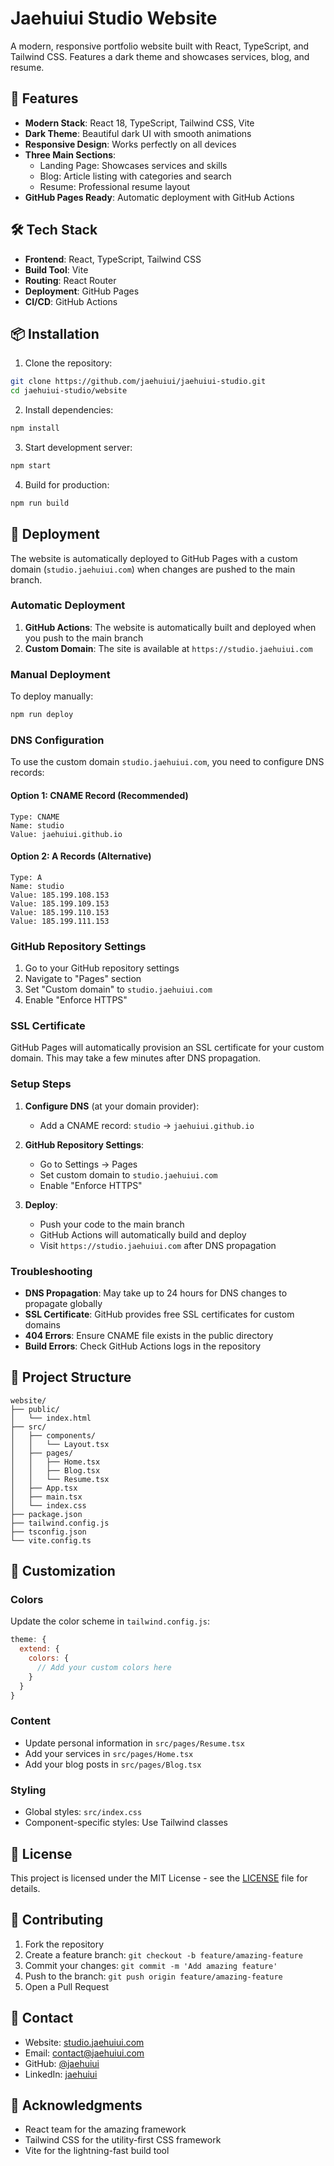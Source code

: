 # Jaehuiui Studio Website

A modern, responsive portfolio website built with React, TypeScript, and Tailwind CSS. Features a dark theme and showcases services, blog, and resume.

## 🚀 Features

- **Modern Stack**: React 18, TypeScript, Tailwind CSS, Vite
- **Dark Theme**: Beautiful dark UI with smooth animations
- **Responsive Design**: Works perfectly on all devices
- **Three Main Sections**:
  - Landing Page: Showcases services and skills
  - Blog: Article listing with categories and search
  - Resume: Professional resume layout
- **GitHub Pages Ready**: Automatic deployment with GitHub Actions

## 🛠️ Tech Stack

- **Frontend**: React, TypeScript, Tailwind CSS
- **Build Tool**: Vite
- **Routing**: React Router
- **Deployment**: GitHub Pages
- **CI/CD**: GitHub Actions

## 📦 Installation

1. Clone the repository:
```bash
git clone https://github.com/jaehuiui/jaehuiui-studio.git
cd jaehuiui-studio/website
```

2. Install dependencies:
```bash
npm install
```

3. Start development server:
```bash
npm start
```

4. Build for production:
```bash
npm run build
```

## 🚀 Deployment

The website is automatically deployed to GitHub Pages with a custom domain (`studio.jaehuiui.com`) when changes are pushed to the main branch.

### Automatic Deployment

1. **GitHub Actions**: The website is automatically built and deployed when you push to the main branch
2. **Custom Domain**: The site is available at `https://studio.jaehuiui.com`

### Manual Deployment

To deploy manually:

```bash
npm run deploy
```

### DNS Configuration

To use the custom domain `studio.jaehuiui.com`, you need to configure DNS records:

#### Option 1: CNAME Record (Recommended)
```
Type: CNAME
Name: studio
Value: jaehuiui.github.io
```

#### Option 2: A Records (Alternative)
```
Type: A
Name: studio
Value: 185.199.108.153
Value: 185.199.109.153
Value: 185.199.110.153
Value: 185.199.111.153
```

### GitHub Repository Settings

1. Go to your GitHub repository settings
2. Navigate to "Pages" section
3. Set "Custom domain" to `studio.jaehuiui.com`
4. Enable "Enforce HTTPS"

### SSL Certificate

GitHub Pages will automatically provision an SSL certificate for your custom domain. This may take a few minutes after DNS propagation.

### Setup Steps

1. **Configure DNS** (at your domain provider):
   - Add a CNAME record: `studio` → `jaehuiui.github.io`
   
2. **GitHub Repository Settings**:
   - Go to Settings → Pages
   - Set custom domain to `studio.jaehuiui.com`
   - Enable "Enforce HTTPS"
   
3. **Deploy**:
   - Push your code to the main branch
   - GitHub Actions will automatically build and deploy
   - Visit `https://studio.jaehuiui.com` after DNS propagation

### Troubleshooting

- **DNS Propagation**: May take up to 24 hours for DNS changes to propagate globally
- **SSL Certificate**: GitHub provides free SSL certificates for custom domains
- **404 Errors**: Ensure CNAME file exists in the public directory
- **Build Errors**: Check GitHub Actions logs in the repository

## 📁 Project Structure

```
website/
├── public/
│   └── index.html
├── src/
│   ├── components/
│   │   └── Layout.tsx
│   ├── pages/
│   │   ├── Home.tsx
│   │   ├── Blog.tsx
│   │   └── Resume.tsx
│   ├── App.tsx
│   ├── main.tsx
│   └── index.css
├── package.json
├── tailwind.config.js
├── tsconfig.json
└── vite.config.ts
```

## 🎨 Customization

### Colors
Update the color scheme in `tailwind.config.js`:

```javascript
theme: {
  extend: {
    colors: {
      // Add your custom colors here
    }
  }
}
```

### Content
- Update personal information in `src/pages/Resume.tsx`
- Add your services in `src/pages/Home.tsx`
- Add your blog posts in `src/pages/Blog.tsx`

### Styling
- Global styles: `src/index.css`
- Component-specific styles: Use Tailwind classes

## 📝 License

This project is licensed under the MIT License - see the [LICENSE](LICENSE) file for details.

## 🤝 Contributing

1. Fork the repository
2. Create a feature branch: `git checkout -b feature/amazing-feature`
3. Commit your changes: `git commit -m 'Add amazing feature'`
4. Push to the branch: `git push origin feature/amazing-feature`
5. Open a Pull Request

## 📧 Contact

- Website: [studio.jaehuiui.com](https://studio.jaehuiui.com)
- Email: contact@jaehuiui.com
- GitHub: [@jaehuiui](https://github.com/jaehuiui)
- LinkedIn: [jaehuiui](https://linkedin.com/in/jaehuiui)

## 🙏 Acknowledgments

- React team for the amazing framework
- Tailwind CSS for the utility-first CSS framework
- Vite for the lightning-fast build tool 
